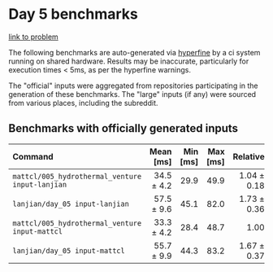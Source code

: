 # Day 5 benchmarks

[link to problem](http://adventofcode.com/2021/day/5)

The following benchmarks are auto-generated via [hyperfine](https://github.com/sharkdp/hyperfine) by a ci system running on shared hardware. Results may be inaccurate, particularly for execution times < 5ms, as per the hyperfine warnings.

The "official" inputs were aggregated from repositories participating in the generation of these benchmarks. The "large" inputs (if any) were sourced from various places, including the subreddit.

## Benchmarks with officially generated inputs
| Command | Mean [ms] | Min [ms] | Max [ms] | Relative |
|:---|---:|---:|---:|---:|
| `mattcl/005_hydrothermal_venture input-lanjian` | 34.5 ± 4.2 | 29.9 | 49.9 | 1.04 ± 0.18 |
| `lanjian/day_05 input-lanjian` | 57.5 ± 9.6 | 45.1 | 82.0 | 1.73 ± 0.36 |
| `mattcl/005_hydrothermal_venture input-mattcl` | 33.3 ± 4.2 | 28.4 | 48.7 | 1.00 |
| `lanjian/day_05 input-mattcl` | 55.7 ± 9.9 | 44.3 | 83.2 | 1.67 ± 0.37 |

